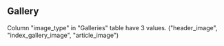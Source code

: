 

## Gallery

Column "image_type" in "Galleries" table have 3 values. ("header_image", "index_gallery_image", "article_image")